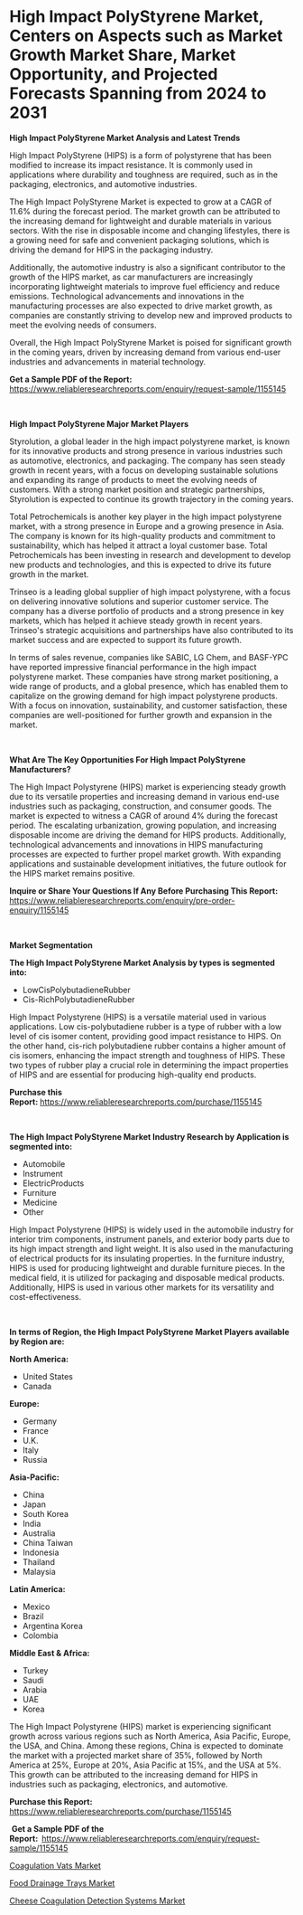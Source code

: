 <p><h1>High Impact PolyStyrene Market, Centers on Aspects such as Market Growth Market Share, Market Opportunity, and Projected Forecasts Spanning from 2024 to 2031</h1></p><p><strong>High Impact PolyStyrene Market Analysis and Latest Trends</strong></p>
<p><p>High Impact PolyStyrene (HIPS) is a form of polystyrene that has been modified to increase its impact resistance. It is commonly used in applications where durability and toughness are required, such as in the packaging, electronics, and automotive industries.</p><p>The High Impact PolyStyrene Market is expected to grow at a CAGR of 11.6% during the forecast period. The market growth can be attributed to the increasing demand for lightweight and durable materials in various sectors. With the rise in disposable income and changing lifestyles, there is a growing need for safe and convenient packaging solutions, which is driving the demand for HIPS in the packaging industry.</p><p>Additionally, the automotive industry is also a significant contributor to the growth of the HIPS market, as car manufacturers are increasingly incorporating lightweight materials to improve fuel efficiency and reduce emissions. Technological advancements and innovations in the manufacturing processes are also expected to drive market growth, as companies are constantly striving to develop new and improved products to meet the evolving needs of consumers.</p><p>Overall, the High Impact PolyStyrene Market is poised for significant growth in the coming years, driven by increasing demand from various end-user industries and advancements in material technology.</p></p>
<p><strong>Get a Sample PDF of the Report:&nbsp;</strong> <a href="https://www.reliableresearchreports.com/enquiry/request-sample/1155145">https://www.reliableresearchreports.com/enquiry/request-sample/1155145</a></p>
<p>&nbsp;</p>
<p><strong>High Impact PolyStyrene Major Market Players</strong></p>
<p><p>Styrolution, a global leader in the high impact polystyrene market, is known for its innovative products and strong presence in various industries such as automotive, electronics, and packaging. The company has seen steady growth in recent years, with a focus on developing sustainable solutions and expanding its range of products to meet the evolving needs of customers. With a strong market position and strategic partnerships, Styrolution is expected to continue its growth trajectory in the coming years.</p><p>Total Petrochemicals is another key player in the high impact polystyrene market, with a strong presence in Europe and a growing presence in Asia. The company is known for its high-quality products and commitment to sustainability, which has helped it attract a loyal customer base. Total Petrochemicals has been investing in research and development to develop new products and technologies, and this is expected to drive its future growth in the market.</p><p>Trinseo is a leading global supplier of high impact polystyrene, with a focus on delivering innovative solutions and superior customer service. The company has a diverse portfolio of products and a strong presence in key markets, which has helped it achieve steady growth in recent years. Trinseo's strategic acquisitions and partnerships have also contributed to its market success and are expected to support its future growth.</p><p>In terms of sales revenue, companies like SABIC, LG Chem, and BASF-YPC have reported impressive financial performance in the high impact polystyrene market. These companies have strong market positioning, a wide range of products, and a global presence, which has enabled them to capitalize on the growing demand for high impact polystyrene products. With a focus on innovation, sustainability, and customer satisfaction, these companies are well-positioned for further growth and expansion in the market.</p></p>
<p>&nbsp;</p>
<p><strong>What Are The Key Opportunities For High Impact PolyStyrene Manufacturers?</strong></p>
<p><p>The High Impact Polystyrene (HIPS) market is experiencing steady growth due to its versatile properties and increasing demand in various end-use industries such as packaging, construction, and consumer goods. The market is expected to witness a CAGR of around 4% during the forecast period. The escalating urbanization, growing population, and increasing disposable income are driving the demand for HIPS products. Additionally, technological advancements and innovations in HIPS manufacturing processes are expected to further propel market growth. With expanding applications and sustainable development initiatives, the future outlook for the HIPS market remains positive.</p></p>
<p><strong>Inquire or Share Your Questions If Any Before Purchasing This Report:</strong> <a href="https://www.reliableresearchreports.com/enquiry/pre-order-enquiry/1155145">https://www.reliableresearchreports.com/enquiry/pre-order-enquiry/1155145</a></p>
<p>&nbsp;</p>
<p><strong>Market Segmentation</strong></p>
<p><strong>The High Impact PolyStyrene Market Analysis by types is segmented into:</strong></p>
<p><ul><li>LowCisPolybutadieneRubber</li><li>Cis-RichPolybutadieneRubber</li></ul></p>
<p><p>High Impact Polystyrene (HIPS) is a versatile material used in various applications. Low cis-polybutadiene rubber is a type of rubber with a low level of cis isomer content, providing good impact resistance to HIPS. On the other hand, cis-rich polybutadiene rubber contains a higher amount of cis isomers, enhancing the impact strength and toughness of HIPS. These two types of rubber play a crucial role in determining the impact properties of HIPS and are essential for producing high-quality end products.</p></p>
<p><strong>Purchase this Report:&nbsp;</strong><a href="https://www.reliableresearchreports.com/purchase/1155145">https://www.reliableresearchreports.com/purchase/1155145</a></p>
<p>&nbsp;</p>
<p><strong>The High Impact PolyStyrene Market Industry Research by Application is segmented into:</strong></p>
<p><ul><li>Automobile</li><li>Instrument</li><li>ElectricProducts</li><li>Furniture</li><li>Medicine</li><li>Other</li></ul></p>
<p><p>High Impact Polystyrene (HIPS) is widely used in the automobile industry for interior trim components, instrument panels, and exterior body parts due to its high impact strength and light weight. It is also used in the manufacturing of electrical products for its insulating properties. In the furniture industry, HIPS is used for producing lightweight and durable furniture pieces. In the medical field, it is utilized for packaging and disposable medical products. Additionally, HIPS is used in various other markets for its versatility and cost-effectiveness.</p></p>
<p>&nbsp;</p>
<p><strong>In terms of Region, the High Impact PolyStyrene Market Players available by Region are:</strong></p>
<p>
    <p> <strong> North America: </strong>
        <ul>
            <li>United States</li>
            <li>Canada</li>
        </ul>
        </p> 
    <p> <strong> Europe: </strong>
        <ul>
            <li>Germany</li>
            <li>France</li>
            <li>U.K.</li>
            <li>Italy</li>
            <li>Russia</li>
        </ul>
        </p> 
    <p> <strong> Asia-Pacific: </strong>
        <ul>
            <li>China</li>
            <li>Japan</li>
            <li>South Korea</li>
            <li>India</li>
            <li>Australia</li>
            <li>China Taiwan</li>
            <li>Indonesia</li>
            <li>Thailand</li>
            <li>Malaysia</li>
        </ul>
        </p> 
    <p> <strong> Latin America: </strong>
        <ul>
            <li>Mexico</li>
            <li>Brazil</li>
            <li>Argentina Korea</li>
            <li>Colombia</li>
        </ul>
        </p> 
    <p> <strong> Middle East & Africa: </strong>
        <ul>
            <li>Turkey</li>
            <li>Saudi</li>
            <li>Arabia</li>
            <li>UAE</li>
            <li>Korea</li>
        </ul>
    </p>
    </p>
<p><p>The High Impact Polystyrene (HIPS) market is experiencing significant growth across various regions such as North America, Asia Pacific, Europe, the USA, and China. Among these regions, China is expected to dominate the market with a projected market share of 35%, followed by North America at 25%, Europe at 20%, Asia Pacific at 15%, and the USA at 5%. This growth can be attributed to the increasing demand for HIPS in industries such as packaging, electronics, and automotive.</p></p>
<p><strong>Purchase this Report: </strong><a href="https://www.reliableresearchreports.com/purchase/1155145">https://www.reliableresearchreports.com/purchase/1155145</a></p>
<p>&nbsp;<strong>Get a Sample PDF of the Report:&nbsp;&nbsp;</strong><a href="https://www.reliableresearchreports.com/enquiry/request-sample/1155145">https://www.reliableresearchreports.com/enquiry/request-sample/1155145</a></p>
<p><strong></strong></p>
<p><p><a href="https://view.publitas.com/reportprime-1/coagulation-vats-market-offers-provide-insightful-data-for-the-time-period-from-2023-to-2030-and-also-provide-analysis-based-on-application-type-and-region/">Coagulation Vats Market</a></p><p><a href="https://view.publitas.com/reportprime-1/food-drainage-trays-market-research-report-forecasted-for-period-from-2023-2030-by-market-type-market-application-and-region/">Food Drainage Trays Market</a></p><p><a href="https://view.publitas.com/reportprime-1/cheese-coagulation-detection-systems-market-offers-provide-insightful-data-for-the-time-period-from-2023-to-2030-and-also-provide-analysis-based-on-application-type-and-region/">Cheese Coagulation Detection Systems Market</a></p></p>